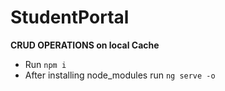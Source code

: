 # StudentPortal

**CRUD OPERATIONS on local Cache**

- Run ```npm i```
- After installing node_modules run ```ng serve -o```
